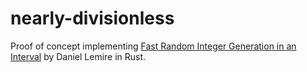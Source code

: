 # nearly-divisionless

Proof of concept implementing [Fast Random Integer Generation in an Interval](https://arxiv.org/abs/1805.10941) by Daniel Lemire in Rust.
